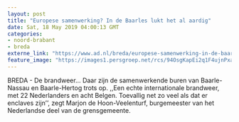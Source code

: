 ```yaml
---
layout: post
title: "Europese samenwerking? In de Baarles lukt het al aardig"
date: Sat, 18 May 2019 04:00:13 GMT
categories: 
- noord-brabant 
- breda 
externe_link: "https://www.ad.nl/breda/europese-samenwerking-in-de-baarles-lukt-het-al-aardig~af437e06/"
feature_image: "https://images1.persgroep.net/rcs/94OsgKapEi2q1F4ujnPxa041Esc/diocontent/146800117/_fitwidth/400/?appId=21791a8992982cd8da851550a453bd7f&quality=0.7"
---
```


BREDA - De brandweer… Daar zijn de samenwerkende buren van Baarle-Nassau en Baarle-Hertog trots op. ,,Een echte internationale brandweer, met 22 Nederlanders en acht Belgen. Toevallig net zo veel als dat er enclaves zijn’’, zegt Marjon de Hoon-Veelenturf, burgemeester van het Nederlandse deel van de grensgemeente.
